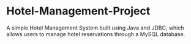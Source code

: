 # Hotel-Management-Project
A simple Hotel Management System built using Java and JDBC, which allows users to manage hotel reservations through a MySQL database.


